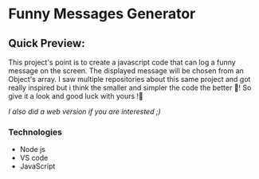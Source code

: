 # Funny Messages Generator
## Quick Preview:

This project's point is to create a javascript code that can log a funny message on the screen. 
The displayed message will be chosen from an Object's array.
I saw multiple repositories about this same project and got really inspired but i think the smaller and simpler the code the better 🥇!
So give it a look and good luck with yours !🥇

*I also did a web version if you are interested ;)*

### Technologies

* Node js
* VS code
* JavaScript
